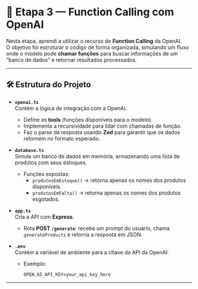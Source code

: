 # 📌 Etapa 3 — Function Calling com OpenAI

Nesta etapa, aprendi a utilizar o recurso de **Function Calling** da OpenAI.  
O objetivo foi estruturar o código de forma organizada, simulando um fluxo onde o modelo pode **chamar funções** para buscar informações de um “banco de dados” e retornar resultados processados.

---

## 🛠️ Estrutura do Projeto

- **`openai.ts`**  
  Contém a lógica de integração com a OpenAI.

  - Define as **tools** (funções disponíveis para o modelo).
  - Implementa a recursividade para lidar com chamadas de função.
  - Faz o parse da resposta usando **Zod** para garantir que os dados retornem no formato esperado.

- **`database.ts`**  
  Simula um banco de dados em memória, armazenando uma lista de produtos com seus estoques.

  - Funções expostas:
    - `produtosEmEstoque()` → retorna apenas os nomes dos produtos disponíveis.
    - `produtosEmFalta()` → retorna apenas os nomes dos produtos esgotados.

- **`app.ts`**  
  Cria a API com **Express**.

  - Rota **POST `/generate`**: recebe um prompt do usuário, chama `generateProducts` e retorna a resposta em JSON.

- **`.env`**  
  Contém a variável de ambiente para a chave da API da OpenAI.
  - Exemplo:
    ```env
    OPEN_AI_API_KEY=your_api_key_here
    ```

---
